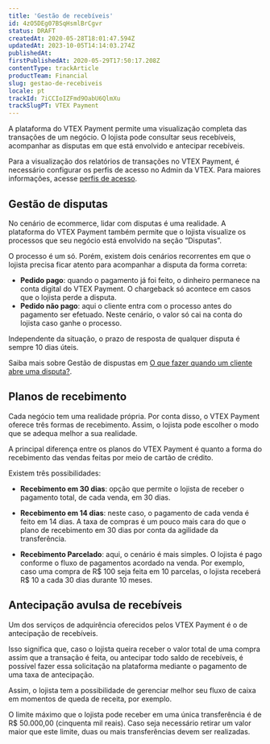 ```yaml
---
title: 'Gestão de recebíveis'
id: 4zO5DEg07BSqHsmlBrCgvr
status: DRAFT
createdAt: 2020-05-28T18:01:47.594Z
updatedAt: 2023-10-05T14:14:03.274Z
publishedAt: 
firstPublishedAt: 2020-05-29T17:50:17.208Z
contentType: trackArticle
productTeam: Financial
slug: gestao-de-recebiveis
locale: pt
trackId: 7iCCIoIZFmd9OabU6QlmXu
trackSlugPT: VTEX Payment
---
```


A plataforma do VTEX Payment permite uma visualização completa das transações de um negócio. O lojista pode consultar seus recebíveis, acompanhar as disputas em que está envolvido e antecipar recebíveis. 

Para a visualização dos relatórios de transações no VTEX Payment, é necessário configurar os perfis de acesso no Admin da VTEX. Para maiores informações, acesse [perfis de acesso](https://help.vtex.com/pt/tutorial/perfis-de-acesso--7HKK5Uau2H6wxE1rH5oRbc?&utm_source=autocomplete#vtex-payment-account-holder).

## Gestão de disputas

No cenário de ecommerce, lidar com disputas é uma realidade. A plataforma do VTEX Payment também permite que o lojista visualize os processos que seu negócio está envolvido na seção “Disputas”. 

O processo é um só. Porém, existem dois cenários recorrentes em que o lojista precisa ficar atento para acompanhar a disputa da forma correta:

- __Pedido pago__: quando o pagamento já foi feito, o dinheiro permanece na conta digital do VTEX Payment. O chargeback só acontece em casos que o lojista perde a disputa.  
- __Pedido não pago__: aqui o cliente entra com o processo antes do pagamento ser efetuado. Neste cenário, o valor só cai na conta do lojista caso ganhe o processo. 

Independente da situação, o prazo de resposta de qualquer disputa é sempre 10 dias úteis.

Saiba mais sobre Gestão de dispustas em [O que fazer quando um cliente abre uma disputa?](https://help.vtex.com/pt/tutorial/o-que-fazer-quando-um-cliente-abre-uma-disputa--JIKPGpj4B0E7XRF9YOJ09#).

## Planos de recebimento

Cada negócio tem uma realidade própria. Por conta disso, o VTEX Payment oferece três formas de recebimento. Assim, o lojista pode escolher o modo que se adequa melhor a sua realidade.

A principal diferença entre os planos do VTEX Payment é quanto a forma do recebimento das vendas feitas por meio de cartão de crédito. 

Existem três possibilidades:

- __Recebimento em 30 dias__: opção que permite o lojista de receber o pagamento total, de cada venda, em 30 dias. 

- __Recebimento em 14 dias__: neste caso, o pagamento de cada venda é feito em 14 dias. A taxa de compras é um pouco mais cara do que o plano de recebimento em 30 dias por conta da agilidade da transferência.

- __Recebimento Parcelado__: aqui, o cenário é mais simples. O lojista é pago conforme o fluxo de pagamentos acordado na venda. Por exemplo, caso uma compra de R$ 100 seja feita em 10 parcelas, o lojista receberá R$ 10 a cada 30 dias durante 10 meses. 

## Antecipação avulsa de recebíveis

Um dos serviços de adquirência oferecidos pelos VTEX Payment é o de antecipação de recebíveis. 

Isso significa que, caso o lojista queira receber o valor total de uma compra assim que a transação é feita, ou antecipar todo saldo de recebíveis, é possível fazer essa solicitação na plataforma mediante o pagamento de uma taxa de antecipação. 

Assim, o lojista tem a possibilidade de gerenciar melhor seu fluxo de caixa em momentos de queda de receita, por exemplo.

<div class="alert alert-warning">
  O limite máximo que o lojista pode receber em uma única transferência é de R$ 50.000,00 (cinquenta mil reais). Caso seja necessário retirar um valor maior que este limite, duas ou mais transferências devem ser realizadas.
  </div>

